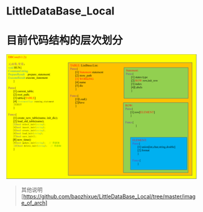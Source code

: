 # LittleDataBase_Local

# 目前代码结构的层次划分

![LDB](https://github.com/baozhixue/LittleDataBase_Local/blob/master/image_of_arch/0.1.2_20191229.png)
> 其他说明[https://github.com/baozhixue/LittleDataBase_Local/tree/master/image_of_arch]
